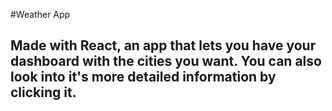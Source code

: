 #Weather App

## Made with React, an app that lets you have your dashboard with the cities you want. You can also look into it's more detailed information by clicking it.
